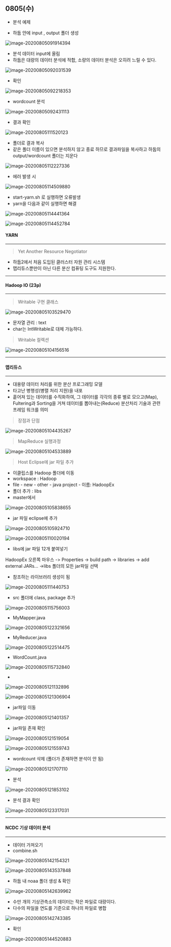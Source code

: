 ## 0805(수) 

- 분석 예제

- 하둡 안에 input , output 폴더 생성

![image-20200805091914394](image/image-20200805091914394.png)

- 분석 데이터 input에 올림
- 하둡은 대량의 데이터 분석에 적합, 소량의 데이터 분석은 오히려 느릴 수 있다.

![image-20200805092031539](image/image-20200805092031539.png)

- 확인

![image-20200805092218353](image/image-20200805092218353.png)

- wordcount 분석

![image-20200805092431113](image/image-20200805092431113.png)

- 결과 확인

![image-20200805111520123](image/image-20200805111520123.png)

- 폴더로 결과 복사
- 같은 폴더 이름이 있으면 분석하지 않고 종료 하므로 결과파일을 복사하고 하둡의 output/wordcount 폴더는 지운다

![image-20200805112227336](image/image-20200805112227336.png)



- 에러 발생 시

![image-20200805114509880](image/image-20200805114509880.png)

- start-yarn.sh 로 실행하면 오류발생
- yarn을 다음과 같이 실행하면 해결

![image-20200805114441364](image/image-20200805114441364.png)

![image-20200805114452784](image/image-20200805114452784.png)



#### YARN

-------

> Yet Another Resource Negotiator

- 하둡2에서 처음 도입된 클러스터 자원 관리 시스템
- 맵리듀스뿐만이 아닌 다른 분산 컴퓨팅 도구도 지원한다.



-------------

#### Hadoop IO (23p)

-----------

>Writable 구현 클래스

![image-20200805103529470](image/image-20200805103529470.png)

- 문자열 관리 : text 
- char는 IntWritable로 대체 가능하다.



> Writable 컬렉션

![image-20200805104156516](image/image-20200805104156516.png)



------------------

#### 맵리듀스

--------

- 대용량 데이터 처리를 위한 분산 프로그래밍 모델
- 타고난 병행성(병렬 처리 지원)을 내포
- 흩어져 있는 데이터를 수직화하여, 그 데이터를 각각의 종류 별로 모으고(Map), Fultering과 Sorting을 거쳐 데이터를 뽑아내는(Reduce) 분산처리 기술과 관련 프레임 워크를 의미



> 장점과 단점

![image-20200805104435267](image/image-20200805104435267.png)



> MapReduce 실행과정

![image-20200805104533889](image/image-20200805104533889.png)



> Host Eclipse에 jar 파일 추가

- 이클립스를 Hadoop 폴더에 이동
- workspace : Hadoop
- file - new - other - java project - 이름: HadoopEx 
- 폴더 추가 : libs
- master에서

![image-20200805105838655](image/image-20200805105838655.png)

- jar 파일 eclipse에 추가

![image-20200805105924710](image/image-20200805105924710.png)

![image-20200805110020194](image/image-20200805110020194.png)

- libs에 jar 파일 12개 붙여넣기 

HadoopEx 오른쪽 마우스 -> Properties -> build path -> libraries -> add external JARs... ->libs 폴더의 모든 jar파일 선택

- 참조하는 라이브러리 생성이 됨 

![image-20200805111440753](image/image-20200805111440753.png)

- src 폴더에 class, package 추가

![image-20200805115756003](image/image-20200805115756003.png)

- MyMapper.java 

![image-20200805122321656](image/image-20200805122321656.png)

- MyReducer.java

![image-20200805122514475](image/image-20200805122514475.png)

- WordCount.java

![image-20200805115732840](image/image-20200805115732840.png)

- 

![image-20200805121132896](image/image-20200805121132896.png)

![image-20200805121306904](image/image-20200805121306904.png)

- jar파일 이동

![image-20200805121401357](image/image-20200805121401357.png)

<master>

- jar파일 존재 확인

![image-20200805121519054](image/image-20200805121519054.png)

![image-20200805121559743](image/image-20200805121559743.png)

- wordcount 삭제 (폴더가 존재하면 분석이 안 됨)

![image-20200805121707110](image/image-20200805121707110.png)

- 분석

![image-20200805121853102](image/image-20200805121853102.png)

- 분석 결과 확인

![image-20200805123317031](image/image-20200805123317031.png)



--------

#### NCDC 기상 데이터 분석

--------

- 데이터 가져오기
- combine.sh

![image-20200805142154321](image/image-20200805142154321.png)

![image-20200805143537848](image/image-20200805143537848.png)



- 하둡 내 noaa 폴더 생성 & 확인

![image-20200805142639962](image/image-20200805142639962.png)

- 수만 개의 기상관측소의 데이터는 작은 파일로 대량이다.
- 다수의 파일을 연도를 기준으로 하나의 파일로 병합

![image-20200805142743385](image/image-20200805142743385.png)

- 확인

![image-20200805144520883](image/image-20200805144520883.png)

